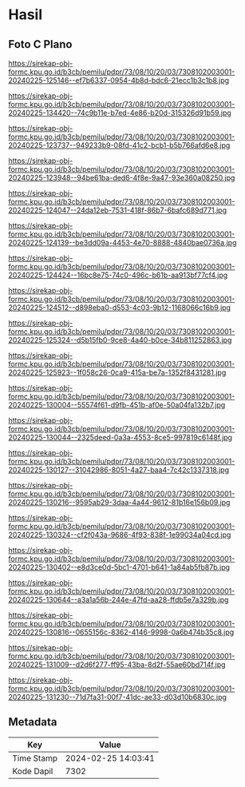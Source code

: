 # Hasil

## Foto C Plano

https://sirekap-obj-formc.kpu.go.id/b3cb/pemilu/pdpr/73/08/10/20/03/7308102003001-20240225-125146--ef7b6337-0954-4b8d-bdc6-21ecc1b3c1b8.jpg

https://sirekap-obj-formc.kpu.go.id/b3cb/pemilu/pdpr/73/08/10/20/03/7308102003001-20240225-134420--74c9b11e-b7ed-4e86-b20d-315326d91b59.jpg

https://sirekap-obj-formc.kpu.go.id/b3cb/pemilu/pdpr/73/08/10/20/03/7308102003001-20240225-123737--949233b9-08fd-41c2-bcb1-b5b766afd6e8.jpg

https://sirekap-obj-formc.kpu.go.id/b3cb/pemilu/pdpr/73/08/10/20/03/7308102003001-20240225-123948--94be61ba-ded6-4f8e-9a47-93e360a08250.jpg

https://sirekap-obj-formc.kpu.go.id/b3cb/pemilu/pdpr/73/08/10/20/03/7308102003001-20240225-124047--24da12eb-7531-418f-86b7-6bafc689d771.jpg

https://sirekap-obj-formc.kpu.go.id/b3cb/pemilu/pdpr/73/08/10/20/03/7308102003001-20240225-124139--be3dd09a-4453-4e70-8888-4840bae0736a.jpg

https://sirekap-obj-formc.kpu.go.id/b3cb/pemilu/pdpr/73/08/10/20/03/7308102003001-20240225-124424--16bc8e75-74c0-496c-b61b-aa913bf77cf4.jpg

https://sirekap-obj-formc.kpu.go.id/b3cb/pemilu/pdpr/73/08/10/20/03/7308102003001-20240225-124512--d898eba0-d553-4c03-9b12-1168066c16b9.jpg

https://sirekap-obj-formc.kpu.go.id/b3cb/pemilu/pdpr/73/08/10/20/03/7308102003001-20240225-125324--d5b15fb0-9ce8-4a40-b0ce-34b811252863.jpg

https://sirekap-obj-formc.kpu.go.id/b3cb/pemilu/pdpr/73/08/10/20/03/7308102003001-20240225-125923--1f058c26-0ca9-415a-be7a-1352f8431281.jpg

https://sirekap-obj-formc.kpu.go.id/b3cb/pemilu/pdpr/73/08/10/20/03/7308102003001-20240225-130004--55574f61-d9fb-451b-af0e-50a04fa132b7.jpg

https://sirekap-obj-formc.kpu.go.id/b3cb/pemilu/pdpr/73/08/10/20/03/7308102003001-20240225-130044--2325deed-0a3a-4553-8ce5-997819c6148f.jpg

https://sirekap-obj-formc.kpu.go.id/b3cb/pemilu/pdpr/73/08/10/20/03/7308102003001-20240225-130127--31042986-8051-4a27-baa4-7c42c1337318.jpg

https://sirekap-obj-formc.kpu.go.id/b3cb/pemilu/pdpr/73/08/10/20/03/7308102003001-20240225-130216--9595ab29-3daa-4a44-9612-81b16e156b09.jpg

https://sirekap-obj-formc.kpu.go.id/b3cb/pemilu/pdpr/73/08/10/20/03/7308102003001-20240225-130324--cf2f043a-9686-4f93-838f-1e99034a04cd.jpg

https://sirekap-obj-formc.kpu.go.id/b3cb/pemilu/pdpr/73/08/10/20/03/7308102003001-20240225-130402--e8d3ce0d-5bc1-4701-b641-1a84ab5fb87b.jpg

https://sirekap-obj-formc.kpu.go.id/b3cb/pemilu/pdpr/73/08/10/20/03/7308102003001-20240225-130644--a3a1a56b-244e-47fd-aa28-ffdb5e7a329b.jpg

https://sirekap-obj-formc.kpu.go.id/b3cb/pemilu/pdpr/73/08/10/20/03/7308102003001-20240225-130816--0655156c-8362-4146-9998-0a6b474b35c8.jpg

https://sirekap-obj-formc.kpu.go.id/b3cb/pemilu/pdpr/73/08/10/20/03/7308102003001-20240225-131009--d2d6f277-ff95-43ba-8d2f-55ae60bd714f.jpg

https://sirekap-obj-formc.kpu.go.id/b3cb/pemilu/pdpr/73/08/10/20/03/7308102003001-20240225-131230--71d7fa31-00f7-41dc-ae33-d03d10b6830c.jpg


## Metadata

| Key        | Value               |
| ---------- | ------------------- |
| Time Stamp | 2024-02-25 14:03:41 |
| Kode Dapil | 7302                |



